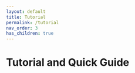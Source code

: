 ```yaml
---
layout: default
title: Tutorial
permalink: /tutorial
nav_order: 3
has_children: true
---
```


# Tutorial and Quick Guide
